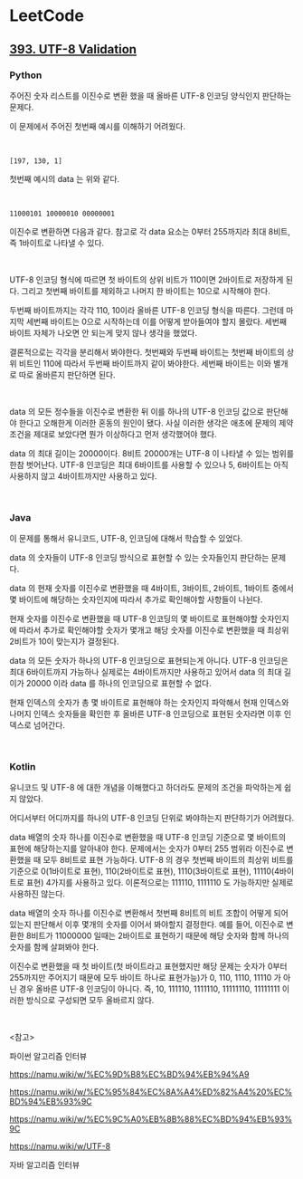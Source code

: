 # LeetCode

## [393. UTF-8 Validation](https://leetcode.com/problems/utf-8-validation/)

### Python

주어진 숫자 리스트를 이진수로 변환 했을 때 올바른 UTF-8 인코딩 양식인지 판단하는 문제다.

이 문제에서 주어진 첫번째 예시를 이해하기 어려웠다.

<br>

```
[197, 130, 1]
```

첫번째 예시의 data 는 위와 같다.

<br>

```
11000101 10000010 00000001
```

이진수로 변환하면 다음과 같다. 참고로 각 data 요소는 0부터 255까지라 최대 8비트, 즉 1바이트로 나타낼 수 있다.

<br>

UTF-8 인코딩 형식에 따르면 첫 바이트의 상위 비트가 110이면 2바이트로 저장하게 된다. 그리고 첫번째 바이트를 제외하고 나머지 한 바이트는 10으로 시작해야 한다.

두번째 바이트까지는 각각 110, 10이라 올바른 UTF-8 인코딩 형식을 따른다. 그런데 마지막 세번째 바이트는 0으로 시작하는데 이를 어떻게 받아들여야 할지 몰랐다. 세번째 바이트 자체가 나오면 안 되는게 맞지 않나 생각을 했었다.

결론적으로는 각각을 분리해서 봐야한다. 첫번째와 두번째 바이트는 첫번째 바이트의 상위 비트인 110에 따라서 두번째 바이트까지 같이 봐야한다. 세번째 바이트는 이와 별개로 따로 올바른지 판단하면 된다.

<br>

data 의 모든 정수들을 이진수로 변환한 뒤 이를 하나의 UTF-8 인코딩 값으로 판단해야 한다고 오해한게 이러한 혼동의 원인이 됐다. 사실 이러한 생각은 애초에 문제의 제약조건을 제대로 보았다면 뭔가 이상하다고 먼저 생각했어야 했다.

data 의 최대 길이는 20000이다. 8비트 20000개는 UTF-8 이 나타낼 수 있는 범위를 한참 벗어난다. UTF-8 인코딩은 최대 6바이트를 사용할 수 있으나 5, 6바이트는 아직 사용하지 않고 4바이트까지만 사용하고 있다.

<br>

### Java

이 문제를 통해서 유니코드, UTF-8, 인코딩에 대해서 학습할 수 있었다.

data 의 숫자들이 UTF-8 인코딩 방식으로 표현할 수 있는 숫자들인지 판단하는 문제다.

data 의 현재 숫자를 이진수로 변환했을 때 4바이트, 3바이트, 2바이트, 1바이트 중에서 몇 바이트에 해당하는 숫자인지에 따라서 추가로 확인해야할 사항들이 나뉜다. 

현재 숫자를 이진수로 변환했을 때 UTF-8 인코딩의 몇 바이트로 표현해야할 숫자인지에 따라서 추가로 확인해야할 숫자가 몇개고 해당 숫자를 이진수로 변환했을 때 최상위 2비트가 10이 맞는지가 결정된다.

data 의 모든 숫자가 하나의 UTF-8 인코딩으로 표현되는게 아니다. UTF-8 인코딩은 최대 6바이트까지 가능하나 실제로는 4바이트까지만 사용하고 있어서 data 의 최대 길이가 20000 이라 data 를 하나의 인코딩으로 표현할 수 없다. 

현재 인덱스의 숫자가 총 몇 바이트로 표현해야 하는 숫자인지 파악해서 현재 인덱스와 나머지 인덱스 숫자들을 확인한 후 올바른 UTF-8 인코딩으로 표현된 숫자라면 이후 인덱스로 넘어간다.

<br>

### Kotlin

유니코드 및 UTF-8 에 대한 개념을 이해했다고 하더라도 문제의 조건을 파악하는게 쉽지 않았다.

어디서부터 어디까지를 하나의 UTF-8 인코딩 단위로 봐야하는지 판단하기가 어려웠다.

data 배열의 숫자 하나를 이진수로 변환했을 때 UTF-8 인코딩 기준으로 몇 바이트의 표현에 해당하는지를 알아내야 한다.  문제에서는 숫자가 0부터 255 범위라 이진수로 변환했을 때 모두 8비트로 표현 가능하다. UTF-8 의 경우 첫번째 바이트의 최상위 비트를 기준으로 0(1바이트로 표현), 110(2바이트로 표현), 1110(3바이트로 표현), 11110(4바이트로 표현) 4가지를 사용하고 있다. 이론적으로는 111110, 1111110 도 가능하지만 실제로 사용하진 않는다.

data 배열의 숫자 하나를 이진수로 변환해서 첫번째 8비트의 비트 조합이 어떻게 되어있는지 판단해서 이후 몇개의 숫자를 이어서 봐야할지 결정한다. 예를 들어, 이진수로 변환한 8비트가 11000000 일때는 2바이트로 표현하기 때문에 해당 숫자와 함께 하나의 숫자를 함께 살펴봐야 한다.

이진수로 변환했을 때 첫 바이트(첫 바이트라고 표현했지만 해당 문제는 숫자가 0부터 255까지만 주어지기 때문에 모두 바이트 하나로 표현가능)가 0, 110, 1110, 11110 가 아닌 경우 올바른 UTF-8 인코딩이 아니다. 즉, 10, 111110, 1111110, 11111110, 11111111 이러한 방식으로 구성되면 모두 올바르지 않다.

<br>

<참고>

파이썬 알고리즘 인터뷰

https://namu.wiki/w/%EC%9D%B8%EC%BD%94%EB%94%A9

https://namu.wiki/w/%EC%95%84%EC%8A%A4%ED%82%A4%20%EC%BD%94%EB%93%9C

https://namu.wiki/w/%EC%9C%A0%EB%8B%88%EC%BD%94%EB%93%9C

https://namu.wiki/w/UTF-8

자바 알고리즘 인터뷰
